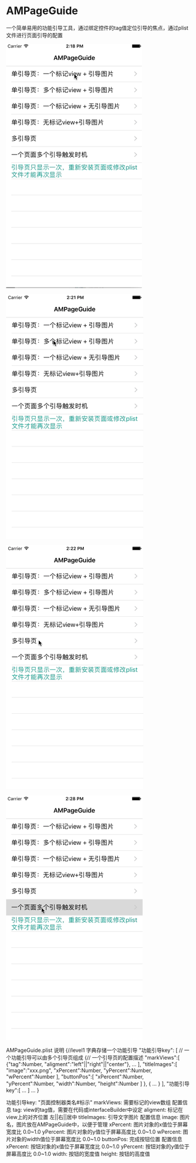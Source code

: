 # AMPageGuide
一个简单易用的功能引导工具，通过绑定控件的tag值定位引导的焦点，通过plist文件进行页面引导的配置

![image](https://raw.githubusercontent.com/teacherAnMeng/AMPageGuide/master/imgs/1.gif)

![image](https://raw.githubusercontent.com/teacherAnMeng/AMPageGuide/master/imgs/2.gif)

![image](https://raw.githubusercontent.com/teacherAnMeng/AMPageGuide/master/imgs/3.gif)

![image](https://raw.githubusercontent.com/teacherAnMeng/AMPageGuide/master/imgs/4.gif)



 AMPageGuide.plist 说明
 {//level1 字典存储一个功能引导
    "功能引导key": [ // 一个功能引导可以由多个引导页组成
       {// 一个引导页的配置描述
          "markViews":[
              {"tag":Number, "aligment":"left"||"right"||"center"},
              ...
          ],
          "titleImages":[
              "image":"xxx.png",
              "xPercent":Number,
              "yPercent":Number,
              "wPercent":Number
          ],
          "buttonPos":[
              "xPercent":Number,
              "yPercent":Number,
              "width":Number,
              "height":Number
          ]
      },
      {
          ...
      }
    ],
    "功能引导key":[
         ...
    ]
    ...
 }


 功能引导key: "页面控制器类名#标示"
 markViews:  需要标记的view数组 配置信息
      tag: view的tag值，需要在代码或interfaceBuilder中设定
      aligment: 标记在view上的对齐位置  左||右||居中
 titleImages: 引导文字图片 配置信息
      image: 图片名，图片放在AMPageGuide中，以便于管理
      xPercent: 图片对象的x值位于屏幕宽度比    0.0~1.0
      yPercent: 图片对象的y值位于屏幕高度比    0.0~1.0
      wPercent: 图片对象的width值位于屏幕宽度比 0.0~1.0
 buttonPos: 完成按钮位置 配置信息
      xPercent: 按钮对象的x值位于屏幕宽度比    0.0~1.0
      yPercent: 按钮对象的y值位于屏幕高度比    0.0~1.0
      width: 按钮的宽度值
      height: 按钮的高度值

